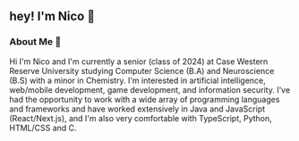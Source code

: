 ## hey! I'm Nico 👋
### About Me 🌱
Hi I'm Nico and I'm currently a senior (class of 2024) at Case Western Reserve University studying Computer Science (B.A) and Neuroscience (B.S) with a minor in Chemistry. I'm interested in artificial intelligence, web/mobile development, game development, and information security. I've had the opportunity to work with a wide array of programming languages and frameworks and have worked extensively in Java and JavaScript (React/Next.js), and I'm also very comfortable with TypeScript, Python, HTML/CSS and C.





<!--
**nicoguerra18/nicoguerra18** is a ✨ _special_ ✨ repository because its `README.md` (this file) appears on your GitHub profile.

Here are some ideas to get you started:

- 🔭 I’m currently working on ...
- 🌱 I’m currently learning ...
- 👯 I’m looking to collaborate on ...
- 🤔 I’m looking for help with ...
- 💬 Ask me about ...
- 📫 How to reach me: ...
- 😄 Pronouns: ...
- ⚡ Fun fact: ...
-->
